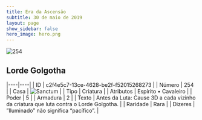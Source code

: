 ```yaml
---
title: Era da Ascensão
subtitle: 30 de maio de 2019
layout: page
show_sidebar: false
hero_image: hero.png
---
```


![254](https://cdn.keyforgegame.com/media/card_front/pt/435_254_HQJM97FPFF93_pt.png)

## Lorde Golgotha

|----|----|
| ID | c2f4e5c7-13ce-4628-be2f-f52015268273 |
| Número | 254 |
| Casa | ![Sanctum](https://archonarcana.com/images/thumb/c/c7/Sanctum.png/22px-Sanctum.png "Santuário") |
| Tipo | Criatura |
| Atributos | Espírito • Cavaleiro |
| Poder | 5 |
| Armadura | 2 |
| Texto | Antes da Luta: Cause 3D a cada vizinho da criatura que luta contra  o Lorde Golgotha. |
| Raridade | Rara |
| Dizeres | ”Iluminado” não significa “pacífico”. |
